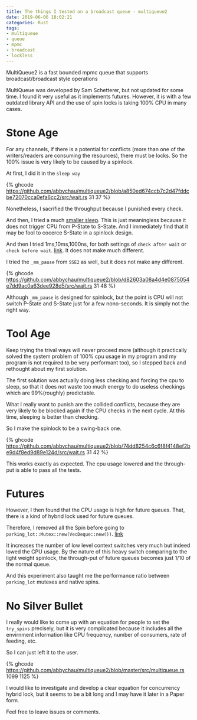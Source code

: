 ```yaml
---
title: The things I tested on a broadcast queue - multiqueue2
date: 2019-06-06 18:02:21
categories: Rust
tags:
- multiqueue
- queue
- mpmc
- broadcast
- lockless
---
```


MultiQueue2 is a fast bounded mpmc queue that supports broadcast/broadcast style operations

MultiQueue was developed by Sam Schetterer, but not updated for some time. I found it very useful as it implements futures. However, it is with a few outdated library API and the use of spin locks is taking 100% CPU in many cases.

# Stone Age
For any channels, if there is a potential for conflicts (more than one of the writers/readers are consuming the resources), there must be locks. So the 100% issue is very likely to be caused by a spinlock.

At first, I did it in the `sleep way`

{% ghcode https://github.com/abbychau/multiqueue2/blob/a850ed674ccb7c2d47fddcbe72070cca0efa6cc2/src/wait.rs 31 37 %}

Nonetheless, I sacrified the throughput because I punished every check.

And then, I tried a much [smaller sleep](https://github.com/abbychau/multiqueue2/commit/67ff0f3dc8e33467125a7fe6b5a57b25747678eb). This is just meaningless because it does not trigger CPU from P-State to S-State. And I immediately find that it may be fool to cocerce S-State in a spinlock design.

And then I tried 1ms,10ms,1000ns, for both settings of `check after wait` or `check before wait`. [link](https://github.com/abbychau/multiqueue2/commit/d3c9403762a34bbe11642419f66658844ec4d75d). It does not make much different.

I tried the `_mm_pause` from `SSE2` as well, but it does not make any different. 

{% ghcode https://github.com/abbychau/multiqueue2/blob/d82603a08a4d4e0875054e7dd9ac0a63dee928d5/src/wait.rs 31 48 %}

Although `_mm_pause` is designed for spinlock, but the point is CPU will not switch P-State and S-State just for a few nono-seconds. It is simply not the right way.

# Tool Age
Keep trying the trival ways will never proceed more (although it practically solved the system problem of 100% cpu usage in my program and my program is not required to be very performant too), so I stepped back and rethought about my first solution.

The first solution was actually doing less checking and forcing the cpu to sleep, so that it does not waste too much energy to do useless checkings which are 99%(roughly) predictable.

What I really want to punish are the collided conflicts, because they are very likely to be blocked again if the CPU checks in the next cycle. At this time, sleeping is better than checking.

So I make the spinlock to be a swing-back one.

{% ghcode https://github.com/abbychau/multiqueue2/blob/74dd8254c6c6f8f4148ef2be9d4f8ed9d89e124d/src/wait.rs 31 42 %}

This works exactly as expected. The cpu usage lowered and the through-put is able to pass all the tests.

# Futures
However, I then found that the CPU usage is high for future queues. That, there is a kind of hybrid lock used for future queues. 

Therefore, I removed all the Spin before going to `parking_lot::Mutex::new(VecDeque::new())`. [link](https://github.com/abbychau/multiqueue2/commit/f311c7c02c392a656df85d662f8b3c1048536457)

It increases the number of low level context switches very much but indeed lowed the CPU usage. By the nature of this heavy switch comparing to the light weight spinlock, the through-put of future queues becomes just 1/10 of the normal queue.

And this experiment also taught me the performance ratio between `parking_lot` mutexes and native spins.

# No Silver Bullet
I really would like to come up with an equation for people to set the `try_spins` precisely, but it is very complicated because it includes all the envirnment information like CPU frequency, number of consumers, rate of feeding, etc.

So I can just left it to the user.

{% ghcode https://github.com/abbychau/multiqueue2/blob/master/src/multiqueue.rs 1099 1125 %}

I would like to investigate and develop a clear equation for concurrency hybrid lock, but it seems to be a bit long and I may have it later in a Paper form.

Feel free to leave issues or comments.
